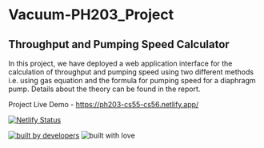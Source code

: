 # Vacuum-PH203_Project

## Throughput and Pumping Speed Calculator

In this project, we have deployed a web application interface for the calculation of throughput and pumping speed using two different methods i.e. using gas equation and the formula for pumping speed for a diaphragm pump. Details about the theory can be found in the report.

Project Live Demo - https://ph203-cs55-cs56.netlify.app/


 [![Netlify Status](https://api.netlify.com/api/v1/badges/50b1648f-2ed9-4671-b912-0cf743aab7c5/deploy-status)](https://app.netlify.com/sites/throughtput-and-pumping-speed-calculator/deploys)

<p align = "center">
 
  
<a href="#"><img src="http://ForTheBadge.com/images/badges/built-by-developers.svg" alt="built by developers"></a>
![built with love](https://forthebadge.com/images/badges/built-with-love.svg)

</p>

